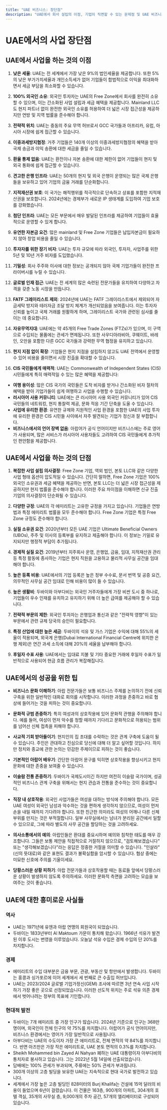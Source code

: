 ```yaml
---
title: "UAE 비즈니스: 장단점"
description: "UAE에서 회사 설립의 이점, 기업이 직면할 수 있는 문제점 및 UAE 비즈니스 법인의 최적 활용 방안에 대한 개요"
---
```


# UAE에서의 사업 장단점

## UAE에서 사업을 하는 것의 이점

1. **낮은 세율**: UAE는 전 세계에서 가장 낮은 9%의 법인세율을 제공합니다. 또한 5%의 낮은 부가가치세율과 개인소득세가 없어 기업들이 합법적으로 이익을 최대화하면서 세금 부담을 최소화할 수 있습니다.

2. **100% 외국인 소유**: 외국인 투자자는 UAE의 Free Zone에서 회사를 완전히 소유할 수 있으며, 이는 간소화된 사업 설립과 세금 혜택을 제공합니다. Mainland LLC도 현지 파트너 없이 완전한 외국인 소유를 허용하여 더 넓은 시장 접근성을 제공하지만 연방 및 지역 법률을 준수해야 합니다.

3. **전략적 위치**: UAE는 중동의 주요 무역 허브로서 GCC 국가들과 아프리카, 유럽, 아시아 시장에 쉽게 접근할 수 있습니다.

4. **이중과세방지협정**: 거주 기업들은 140개 이상의 이중과세방지협정의 혜택을 받아 국제 송금과 이익 송환에 대한 세금을 줄일 수 있습니다.

5. **환율 통제 없음**: UAE는 환전이나 자본 송환에 대한 제한이 없어 기업들이 현지 및 외국 통화에 쉽게 접근할 수 있습니다.

6. **견고한 은행 인프라**: UAE는 50개의 현지 및 외국 은행이 운영되는 많은 국제 은행들을 보유하고 있어 기업의 금융 거래를 단순화합니다.

7. **지적재산권 보호**: 이 국가는 해적행위를 적극적으로 단속하고 상표를 포함한 지적재산권을 보호합니다. 2024년에는 경제부가 새로운 IP 생태계를 도입하여 기업 보호를 강화했습니다.

8. **첨단 인프라**: UAE는 모든 부문에서 매우 발달된 인프라를 제공하여 기업들이 효율적으로 운영할 수 있게 합니다.

9. **유연한 자본금 요건**: 많은 mainland 및 Free Zone 기업들은 납입자본금이 필요하지 않아 창업 비용을 줄일 수 있습니다.

10. **투자자를 위한 장기 비자**: UAE는 투자 규모에 따라 외국인, 투자자, 사업주를 위한 5년 및 10년 거주 비자를 도입했습니다.

11. **기밀성**: 회사 주주와 이사에 대한 정보는 공개되지 않아 국제 기업가들이 완전한 프라이버시를 누릴 수 있습니다.

12. **글로벌 인재 접근**: UAE는 전 세계의 많은 숙련된 전문가들을 유치하여 다양하고 자격을 갖춘 노동 시장을 만듭니다.

13. **FATF 그레이리스트 제외**: 2024년에 UAE는 FATF 그레이리스트에서 제외되어 자금세탁 방지와 테러자금 조달 방지 체계가 개선되었음을 보여줍니다. 이는 투자자 신뢰를 높이고 국제 거래를 원활하게 하며, 그레이리스트 국가와 관련된 심사를 줄이는 데 중요합니다.

14. **자유무역지대**: UAE에는 약 45개의 Free Trade Zones (FTZs)가 있으며, 이 구역으로 수입되는 물품에는 관세가 면제됩니다. 또한 사우디아라비아, 쿠웨이트, 바레인, 오만을 포함한 다른 GCC 국가들과 강력한 무역 협정을 유지하고 있습니다.

15. **현지 지점 없이 확장**: 기업들은 현지 지점을 설립하지 않고도 UAE 전역에서 운영할 수 있어 비용을 줄이면서 시장 진출을 확대할 수 있습니다.

16. **CIS 국민들에게 매력적**: UAE는 Commonwealth of Independent States (CIS) 시민들에게 특히 매력적일 수 있는 많은 혜택을 제공합니다:

- **여행 용이성**: 많은 CIS 국가의 국민들은 도착 비자를 받거나 간소화된 비자 절차의 혜택을 받아 기업가들이 쉽게 여행하고 사업을 수행할 수 있습니다.
- **러시아어 사용 커뮤니티**: UAE에는 큰 러시아어 사용 외국인 커뮤니티가 있어 CIS 국민들의 네트워킹, 현지 통찰력 제공, 문화 적응 기간 단축을 도울 수 있습니다.
- **사업에 유리한 환경**: 유연한 규제와 지원적인 사업 환경을 포함한 UAE의 사업 투자에 유리한 환경은 CIS 시민들 사이에서 자주 발견되는 기업가 정신과 잘 부합합니다.
- **비즈니스에서의 언어 장벽 없음**: 아랍어가 공식 언어이지만 비즈니스에는 주로 영어가 사용되며, 많은 서비스가 러시아어 사용자들도 고려하여 CIS 국민들에게 추가적인 편안함을 제공합니다.

## UAE에서 사업을 하는 것의 단점

1. **복잡한 사업 설립 의사결정**: Free Zone 기업, 역외 법인, 본토 LLC와 같은 다양한 사업 형태 옵션이 압도적일 수 있습니다. 간단히 말하면, Free Zone 기업은 100% 외국인 소유권과 세금 혜택을 제공하는 반면, 본토 LLC는 더 넓은 시장 접근성을 제공하지만 현지 법률을 준수해야 합니다. 이러한 주요 차이점을 이해하면 신규 진출 기업의 의사결정이 단순화될 수 있습니다.

2. **다양한 규정**: UAE의 각 에미리트는 고유한 규정을 가지고 있습니다. 기업들은 연방법과 특정 에미리트 법률을 모두 준수해야 합니다. Free Zone 기업은 특정 Free Zone 규정도 준수해야 합니다.

3. **실질 소유권 요건**: 2020년부터 모든 UAE 기업은 Ultimate Beneficial Owners (UBOs), 주주 및 이사의 등록부를 유지하고 제출해야 합니다. 이 정보는 기밀로 유지되지만 행정적 부담이 추가됩니다.

4. **경제적 실질 요건**: 2019년부터 지주회사 운영, 은행업, 금융, 임대, 지적재산권 관리 등 특정 활동에 종사하는 기업은 현지 직원을 고용하고 물리적 사무실 공간을 임대해야 합니다.

5. **높은 등록 비용**: UAE에서의 기업 등록은 높은 정부 수수료, 문서 번역 및 공증 요건, 의무적인 사무실 공간 임대로 인해 비용이 많이 들 수 있습니다.

6. **높은 생활비**: 두바이와 아부다비는 외국인 거주자들에게 가장 비싼 도시 중 하나로, 기업들이 우수 인재를 유치하고 유지하기 위해 더 높은 급여를 제공해야 할 수 있습니다.

7. **전략적 부문의 제한**: 외국인 투자자는 은행업과 통신과 같은 "전략적 영향"이 있는 부문에서 관련 규제 당국의 승인이 필요합니다.

8. **특정 산업에 대한 높은 세금**: 두바이의 석유 및 가스 기업은 수익에 대해 55%의 세율이 적용되며, 외국계 은행(Dubai International Financial Centre에 위치한 은행 제외)은 연간 과세 소득에 대해 20%의 세율을 납부해야 합니다.

9. **후일자 수표 사용**: UAE에서는 임대료 지불 및 기타 중요한 거래에 후일자 수표가 일반적으로 사용되어 현금 흐름 관리가 복잡해집니다.

## UAE에서의 성공을 위한 팁

- **비즈니스 문화 이해하기**: 아랍 전문가들은 보통 비즈니스 주제를 논의하기 전에 신뢰 구축을 위한 일반적인 대화로 회의를 시작합니다. 이러한 과정을 존중하고 바로 협상에 들어가는 것을 피하는 것이 중요합니다.

- **문화적 규범 존중하기**: 특히 여성과의 상호작용에 있어 문화적 관행을 주의해야 합니다. 예를 들어, 여성이 먼저 악수를 청할 때까지 기다리고 문화적으로 허용되는 범위를 넘어선 신체 접촉을 피해야 합니다.

- **사교적 기회 받아들이기**: 현지인의 집 초대를 수락하는 것은 관계 구축에 도움이 될 수 있습니다. 주인은 관대하고 진심으로 당신에 대해 더 알고 싶어할 것입니다. 하지만 정치와 종교에 관한 논의는 민감한 주제이므로 피하는 것이 좋습니다.

- **기본적인 아랍어 배우기**: 간단한 아랍어 문구를 익히면 상호작용을 향상시키고 현지 문화에 대한 존중을 보여줄 수 있습니다.

- **이슬람 전통 존중하기**: 두바이가 국제도시이긴 하지만 여전히 이슬람 국가이며, 성공적인 비즈니스 관계 구축을 위해서는 현지 관습과 전통을 준수하는 것이 중요합니다.

- **직장 내 상호작용**: 외국인 사업가들은 여성을 대하는 방식에 주의해야 합니다. 모든 UAE 여성이 외국인 남성과 악수하는 것을 편하게 생각하지 않으므로, 여성이 먼저 손을 내밀 때까지 기다려야 합니다. 또한 친근한 의미라도 여성의 어깨나 다른 신체 부위를 만지는 것은 부적절합니다. 일부 사무실에서는 남녀가 분리된 공간에서 일할 수 있으므로, 그에 따라 별도의 사무 공간을 할당하는 것을 고려하세요.

- **의사소통에서의 예의**: 아랍인들은 환대를 중요시하며 예의와 침착한 태도를 매우 강조합니다. 그들은 보통 제안을 직접적으로 거절하지 않으므로, "검토해보겠습니다" 또는 "생각해보겠습니다"라는 응답은 정중한 거절을 의미할 수 있습니다. "인샬라"(신의 뜻대로)와 같은 표현도 결과가 불확실함을 암시할 수 있습니다. 협상 중에는 미묘한 신호에 주의를 기울이세요.

- **당황스러운 상황 피하기**: 아랍 전문가들과 상호작용할 때는 동료들 앞에서 당황스러운 상황이 발생하지 않도록 주의하세요. 이러한 문화적 측면을 고려하는 모습을 보여주는 것이 좋습니다.

## UAE에 대한 흥미로운 사실들

### 역사

- UAE는 1971년에 유엔과 아랍 연맹의 회원국이 되었습니다.
- 두바이는 1833년부터 Al Maktoum 가문이 통치해 왔습니다. 1966년 석유가 발견된 이후 도시는 번영을 이루었습니다. 오늘날 석유 수입은 경제 수입의 단 20%를 차지합니다.

### 경제

- 에미리트의 수입 대부분은 금융 부문, 관광, 부동산 및 항만에서 발생합니다. 두바이는 홍콩과 싱가포르에 이어 세계에서 세 번째로 큰 수출입 허브입니다.
- UAE는 2023/2024 글로벌 기업가정신(GEM) 조사에 따르면 3년 연속 사업 시작하기 가장 좋은 곳으로 선정되었습니다. 이러한 선도적 위치는 주로 석유 의존 경제에서 벗어나려는 정부의 목표에 기인합니다.

### 현대적 발전

- 두바이는 7개 에미리트 중 가장 인구가 많습니다. 2024년 기준으로 인구는 368만 명이며, 외국인이 전체 인구의 약 75%를 차지합니다. 아랍어가 공식 언어이지만, 비즈니스 환경에서는 영어가 가장 일반적으로 사용됩니다.
- 아부다비는 UAE의 수도이자 가장 큰 에미리트로, 전체 면적의 약 84%를 차지합니다. 반면 아즈만은 가장 작은 에미리트로, UAE 본토 면적의 0.3%를 차지합니다.
- Sheikh Mohammed bin Zayed Al Nahyan 폐하는 UAE 대통령이자 아부다비의 통치자로 봉사하고 있습니다. 그는 2022년 5월 14일에 선출되었습니다.
- 담배에는 100% 관세가 부과되며, 주류에는 50% 관세가 부과됩니다.
- 300개 이상의 고층 빌딩을 보유한 UAE는 지속적으로 현대 국가로 발전하고 있습니다.
- 세계에서 가장 높은 고층 빌딩인 828미터의 Burj Khalifa는 건설에 15억 달러의 비용이 들었으며 6년이 걸렸습니다. 이 건물은 163층, 900개의 아파트, 304개의 호텔 객실, 35개의 사무실 층, 9,000개의 주차 공간, 57개의 엘리베이터로 구성되어 있습니다.